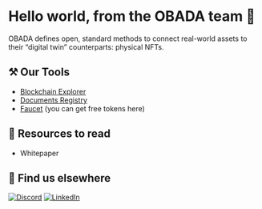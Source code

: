 # Hello world, from the OBADA team 👋

OBADA defines open, standard methods to connect real-world assets to their “digital twin” counterparts: physical NFTs.

## ⚒️ Our Tools
- [Blockchain Explorer](http://explorer.alpha.obada.io/)
- [Documents Registry](https://registry.beta.obada.io/swagger-ui/)
- [Faucet](https://faucet.obada.io) (you can get free tokens here)

## 📖 Resources to read

- Whitepaper

## 🙋 Find us elsewhere

<!-- [![DAO Forum](https://img.shields.io/badge/DAO_Forum-2ea44f?style=for-the-badge)](https://forum.obada.io) -->
[![Discord](https://img.shields.io/badge/Discord-5865F2?style=for-the-badge&logo=discord&logoColor=white)](https://discord.gg/NTbF84zQ)
[![LinkedIn](https://img.shields.io/badge/LinkedIn-0077B5?style=for-the-badge&logo=linkedin&logoColor=white)](https://www.linkedin.com/company/obada/)
